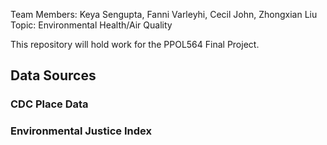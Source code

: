 Team Members: Keya Sengupta, Fanni Varleyhi, Cecil John, Zhongxian Liu
Topic: Environmental Health/Air Quality

This repository will hold work for the PPOL564 Final Project.

## Data Sources
### CDC Place Data
### Environmental Justice Index
